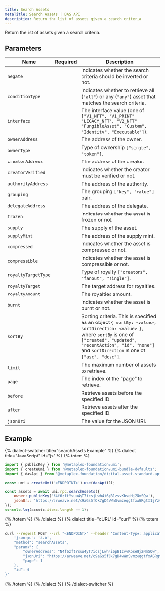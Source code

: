```yaml
---
title: Search Assets
metaTitle: Search Assets | DAS API
description: Return the list of assets given a search criteria
---
```


Return the list of assets given a search criteria.

## Parameters

| Name                | Required | Description                                |
| ------------------- | :------: | ------------------------------------------ |
| `negate`            |          | Indicates whether the search criteria should be inverted or not.  |
| `conditionType`     |          | Indicates whether to retrieve all (`"all"`) or any (`"any"`) asset that matches the search criteria.  |
| `interface`         |          | The interface value (one of `["V1_NFT", "V1_PRINT" "LEGACY_NFT", "V2_NFT", "FungibleAsset", "Custom", "Identity", "Executable"]`).  |
| `ownerAddress`      |          | The address of the owner.  |
| `ownerType`         |          | Type of ownership `["single", "token"]`.  |
| `creatorAddress`    |          | The address of the creator.  |
| `creatorVerified`   |          | Indicates whether the creator must be verified or not.  |
| `authorityAddress`  |          | The address of the authority.  |
| `grouping`          |          | The grouping `["key", "value"]` pair.  |
| `delegateAddress`   |          | The address of the delegate.  |
| `frozen`            |          | Indicates whether the asset is frozen or not.  |
| `supply`            |          | The supply of the asset.  |
| `supplyMint`        |          | The address of the supply mint.  |
| `compressed`        |          | Indicates whether the asset is compressed or not.  |
| `compressible`      |          | Indicates whether the asset is compressible or not.  |
| `royaltyTargetType` |          | Type of royalty `["creators", "fanout", "single"]`.  |
| `royaltyTarget`     |          | The target address for royalties.  |
| `royaltyAmount`     |          | The royalties amount.  |
| `burnt`             |          | Indicates whether the asset is burnt or not.  |
| `sortBy`            |          | Sorting criteria. This is specified as an object `{ sortBy: <value>, sortDirection: <value> }`, where `sortBy` is one of `["created", "updated", "recentAction", "id", "none"]` and `sortDirection` is one of `["asc", "desc"]`.     |
| `limit`             |          | The maximum number of assets to retrieve.  |
| `page`              |          | The index of the "page" to retrieve.       |
| `before`            |          | Retrieve assets before the specified ID.   |
| `after`             |          | Retrieve assets after the specified ID.    |
| `jsonUri`           |          | The value for the JSON URI.  |

## Example

{% dialect-switcher title="searchAssets Example" %}
{% dialect title="JavaScript" id="js" %}
{% totem %}

```js
import { publicKey } from '@metaplex-foundation/umi';
import { createUmi } from '@metaplex-foundation/umi-bundle-defaults';
import { dasApi } from '@metaplex-foundation/digital-asset-standard-api';

const umi = createUmi('<ENDPOINT>').use(dasApi());

const assets = await umi.rpc.searchAssets({
    owner: publicKey('N4f6zftYsuu4yT7icsjLwh4i6pB1zvvKbseHj2NmSQw'),
    jsonUri: 'https://arweave.net/c9aGs5fOk7gD4wWnSvmzeqgtfxAGRgtI1jYzvl8-IVs/chiaki-violet-azure-common.json',
});
console.log(assets.items.length == 1);
```

{% /totem %}
{% /dialect %}
{% dialect title="cURL" id="curl" %}
{% totem %}

```sh
curl --request POST --url "<ENDPOINT>" --header 'Content-Type: application/json' --data '{
    "jsonrpc": "2.0",
    "method": "searchAssets",
    "params": {
        "ownerAddress": "N4f6zftYsuu4yT7icsjLwh4i6pB1zvvKbseHj2NmSQw",
        "jsonUri": "https://arweave.net/c9aGs5fOk7gD4wWnSvmzeqgtfxAGRgtI1jYzvl8-IVs/chiaki-violet-azure-common.json",
        "page": 1
    },
    "id": 0
}'
```

{% /totem %}
{% /dialect %}
{% /dialect-switcher %}